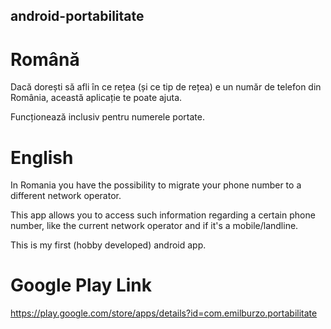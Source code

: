 android-portabilitate
----------------------

# Română

Dacă dorești să afli în ce rețea (și ce tip de rețea) e un număr de telefon din România, această aplicație te poate ajuta.

Funcționează inclusiv pentru numerele portate.

# English

In Romania you have the possibility to migrate your phone number to a different network operator.

This app allows you to access such information regarding a certain phone number, like the current network operator and if it's a mobile/landline.

This is my first (hobby developed) android app.

# Google Play Link

https://play.google.com/store/apps/details?id=com.emilburzo.portabilitate
